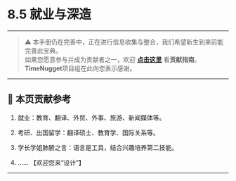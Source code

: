 # 8.5 就业与深造

---

> ⚠️ 本手册仍在完善中，正在进行信息收集与整合，我们希望新生到来前能完善此宝典。  
> 如果您愿意参与并成为贡献者之一，欢迎 **[点击这里](/CONTRIBUTING)** 看**贡献指南**。  
> **TimeNugget**项目组在此向您表示感谢。  

---

## 📌 本页贡献参考

1. 就业：教育、翻译、外贸、外事、旅游、新闻媒体等。

2. 考研、出国留学：翻译硕士、教育学、国际关系等。

3. 学长学姐肺腑之言：语言是工具，结合兴趣培养第二技能。

4. ……  【欢迎您来“设计”】

---
